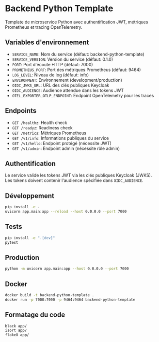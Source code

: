 # Backend Python Template

Template de microservice Python avec authentification JWT, métriques Prometheus et tracing OpenTelemetry.

## Variables d'environnement

- `SERVICE_NAME`: Nom du service (défaut: backend-python-template)
- `SERVICE_VERSION`: Version du service (défaut: 0.1.0)
- `PORT`: Port d'écoute HTTP (défaut: 7000)
- `PROMETHEUS_PORT`: Port des métriques Prometheus (défaut: 9464)
- `LOG_LEVEL`: Niveau de log (défaut: info)
- `ENVIRONMENT`: Environnement (development/production)
- `OIDC_JWKS_URL`: URL des clés publiques Keycloak
- `OIDC_AUDIENCE`: Audience attendue dans les tokens JWT
- `OTEL_EXPORTER_OTLP_ENDPOINT`: Endpoint OpenTelemetry pour les traces

## Endpoints

- `GET /healthz`: Health check
- `GET /readyz`: Readiness check
- `GET /metrics`: Métriques Prometheus
- `GET /v1/info`: Informations publiques du service
- `GET /v1/hello`: Endpoint protégé (nécessite JWT)
- `GET /v1/admin`: Endpoint admin (nécessite rôle admin)

## Authentification

Le service valide les tokens JWT via les clés publiques Keycloak (JWKS).
Les tokens doivent contenir l'audience spécifiée dans `OIDC_AUDIENCE`.

## Développement

```bash
pip install -e .
uvicorn app.main:app --reload --host 0.0.0.0 --port 7000
```

## Tests

```bash
pip install -e ".[dev]"
pytest
```

## Production

```bash
python -m uvicorn app.main:app --host 0.0.0.0 --port 7000
```

## Docker

```bash
docker build -t backend-python-template .
docker run -p 7000:7000 -p 9464:9464 backend-python-template
```

## Formatage du code

```bash
black app/
isort app/
flake8 app/
```
